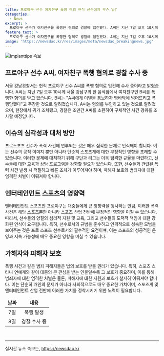 ```yaml
---
title: 프로야구 선수 여자친구 폭행 혐의 현직 선수에게 무슨 일?
categories:
  - News
excerpt: >
  프로야구 선수가 여자친구를 폭행한 혐의로 경찰에 입건됐다. A씨는 지난 7일 오후 10시께 음식점에서 여자친구를 폭행한 혐의를 받는다. 여자친구는 이별 통보 후 폭행당했다고 주장했다. A씨는 혐의를 부인하고 있으며, 경찰은 구체적인 경위를 조사할 예정이다. 현장에서 귀가 조치된 A씨는 조만간 소환될 예정이다.
feature_text: >
  프로야구 선수가 여자친구를 폭행한 혐의로 경찰에 입건됐다. A씨는 지난 7일 오후 10시께 음식점에서 여자친구를 폭행한 혐의를 받는다. 여자친구는 이별 통보 후 폭행당했다고 주장했다. A씨는 혐의를 부인하고 있으며, 경찰은 구체적인 경위를 조사할 예정이다. 현장에서 귀가 조치된 A씨는 조만간 소환될 예정이다.
image: 'https://newsdao.kr/res/images/meta/newsdao_breakingnews.jpg'
---
```


<p><img src="https://newsdao.kr/res/images/meta/newsdao_breakingnews.jpg" alt="implanttips 속보" /></p>

<h2 data-ke-size="size26">프로야구 선수 A씨, 여자친구 폭행 혐의로 경찰 수사 중</h2>

<p data-ke-size="size16">서울 강남경찰서는 현직 프로야구 선수 A씨를 폭행 혐의로 입건해 수사 중이라고 밝혔습니다. A씨는 지난 7일 오후 10시께 서울 강남구의 한 음식점에서 여자친구인 B씨를 폭행한 혐의를 받고 있습니다. B씨는 "A씨에게 이별을 통보하자 땅바닥에 넘어뜨리고 폭행당했다"고 주장한 것으로 알려졌습니다. A씨는 혐의를 부인하고 있는 것으로 알려졌으며, 현장에서 귀가 조치됐고, 경찰은 조만간 A씨를 소환하여 구체적인 사건 경위를 조사할 예정입니다.</p>

<h2 data-ke-size="size26">이슈의 심각성과 대처 방안</h2>

<p data-ke-size="size16">프로스포츠 선수가 폭력 사건에 연루되는 것은 매우 심각한 문제로 인식돼야 합니다. 이는 선수의 공적 이미지 뿐만 아니라 단순히 스포츠계에 대한 부정적인 영향을 초래할 수 있습니다. 이러한 문제에 대처하기 위해 구단과 리그는 더욱 엄격한 규율을 마련하고, 선수들에 대한 교육과 상담 프로그램을 강화할 필요가 있습니다. 또한, 선수들과 관련된 폭력 사건 발생 시 적절하고 빠른 조치가 이루어져야 하며, 피해자 보호와 범죄자에 대한 엄격한 처벌이 이뤄져야 합니다.</p>

<h2 data-ke-size="size26">엔터테인먼트 스포츠의 영향력</h2>

<p data-ke-size="size16">엔터테인먼트 스포츠인 프로야구는 대중들에게 큰 영향력을 행사하는 만큼, 이러한 폭력 사건은 해당 스포츠뿐만 아니라 스포츠 산업 전반에 부정적인 영향을 미칠 수 있습니다. 따라서, 선수들의 양질의 심리적 지원 및 교육, 그리고 선수들의 도덕적 책임에 대한 강화된 인식이 요구됩니다. 특히, 선수로서의 규범을 준수하고 인격적으로 성숙한 모범을 보여주는 것은 프로 스포츠 선수로서의 필수적인 요건이며, 이는 스포츠의 성공적인 운영과 지속 가능성에 매우 중요한 영향을 미칠 수 있습니다.</p>

<h2 data-ke-size="size26">가해자와 피해자 보호</h2>

<p data-ke-size="size16">폭행 사건과 같은 범죄 피해자들은 법의 보호를 받을 권리가 있습니다. 특히, 스포츠 스타나 연예계와 같이 대중의 큰 관심을 받는 인물일수록 그 보호가 중요하며, 이를 통해 범죄자에 대한 엄격한 처벌은 물론, 피해자에 대한 지원과 보호가 철저히 이뤄져야 합니다. 이는 단순히 개인의 문제가 아니라 사회적으로도 매우 중요한 가치이며, 스포츠계 및 엔터테인먼트 산업 전반에 이러한 가치를 정착시키기 위한 노력이 필요합니다.</p>

<table>
    <thead>
        <tr>
            <td style="text-align: center;"><b>날짜</b></td>
            <td style="text-align: center;"><b>내용</b></td>
        </tr>
    </thead>
    <tbody>
        <tr>
            <td style="text-align: center;">7일</td>
            <td style="text-align: center;">폭행 발생</td>
        </tr>
        <tr>
            <td style="text-align: center;">8일</td>
            <td style="text-align: center;">경찰 수사 중</td>
        </tr>
    </tbody>
</table>

<p data-ke-size="size16">&nbsp;</p>

<hr>
실시간 뉴스 속보는, <a href="https://newsdao.kr" rel="dofollow">https://newsdao.kr</a>



